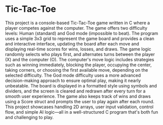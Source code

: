 # Tic-Tac-Toe

This project is a console-based Tic-Tac-Toe game written in C where a player competes against the computer. 
The game offers two difficulty levels: Human (standard) and God mode (impossible to beat). 
The program uses a simple 3x3 grid to represent the game board and provides a clean and interactive interface, updating the board after each move and displaying real-time scores for wins, losses, and draws.
The game logic randomly selects who plays first, and alternates turns between the player (X) and the computer (O). 
The computer's move logic includes strategies such as winning immediately, blocking the player, occupying the center, taking corners, or choosing the first available move, depending on the selected difficulty. 
The God mode difficulty uses a more advanced decision-making approach to ensure optimal play, making it nearly unbeatable.
The board is displayed in a formatted style using symbols and dividers, and the screen is cleared and redrawn after every turn for a smooth user experience. 
The game also keeps track of wins and draws using a Score struct and prompts the user to play again after each round. 
This project showcases handling 2D arrays, user input validation, control flow, and simple AI logic—all in a well-structured C program that's both fun and challenging to play.
